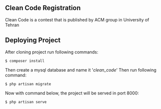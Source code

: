 ## Clean Code Registration
Clean Code is a contest that is published by ACM group in University of Tehran

## Deploying Project

After cloning project run following commands:
````
$ composer install
````
Then create a mysql database and name it '*clean_code*'
Then run following command:
````
$ php artisan migrate
````
Now with command below, the project will be served in port 8000:
````
$ php artisan serve
````